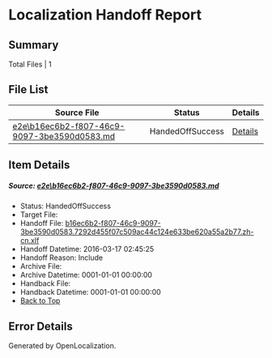 # <a name='report-top'></a> Localization Handoff Report

## Summary
 Total Files | 1

## File List
 Source File | Status | Details 
 ----------- | ------ | ------- 
 [e2e\b16ec6b2-f807-46c9-9097-3be3590d0583.md](https://github.com/OpenLocalizationTest/oltest/blob/4904496fe81c2c52d6a504a36dbb5cc9be43f828/e2e/b16ec6b2-f807-46c9-9097-3be3590d0583.md) | HandedOffSuccess | [Details](#b5359ab46da9e2a6a1cf0474b3eccacf3f8f56186)

## Item Details
##### <a name='b5359ab46da9e2a6a1cf0474b3eccacf3f8f56186'></a> Source: [e2e\b16ec6b2-f807-46c9-9097-3be3590d0583.md](https://github.com/OpenLocalizationTest/oltest/blob/4904496fe81c2c52d6a504a36dbb5cc9be43f828/e2e/b16ec6b2-f807-46c9-9097-3be3590d0583.md)
* Status: HandedOffSuccess
* Target File: 
* Handoff File: [b16ec6b2-f807-46c9-9097-3be3590d0583.7292d455f07c509ac44c124e633be620a55a2b77.zh-cn.xlf](https://github.com/OpenLocalizationTestOrg/olhandoff/blob/e07b10aa9975444950e14a32b79b0338fb8d4ea0/ol-handoff/OpenLocalizationTestOrg/oltest.zh-cn/xinjiang/ht/b16ec6b2-f807-46c9-9097-3be3590d0583.7292d455f07c509ac44c124e633be620a55a2b77.zh-cn.xlf)
* Handoff Datetime: 2016-03-17 02:45:25
* Handoff Reason: Include
* Archive File: 
* Archive Datetime: 0001-01-01 00:00:00
* Handback File: 
* Handback Datetime: 0001-01-01 00:00:00
* [Back to Top](#report-top)


## Error Details

Generated by OpenLocalization.
